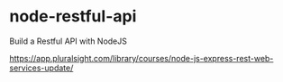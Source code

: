 # node-restful-api
Build a Restful API with NodeJS

https://app.pluralsight.com/library/courses/node-js-express-rest-web-services-update/
